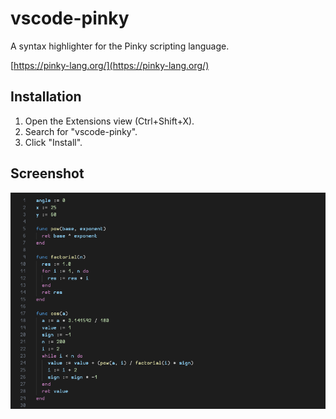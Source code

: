# vscode-pinky

A syntax highlighter for the Pinky scripting language.

[https://pinky-lang.org/](https://pinky-lang.org/)

## Installation

1. Open the Extensions view (Ctrl+Shift+X).
2. Search for "vscode-pinky".
3. Click "Install".

## Screenshot

![Light Modern](assets/image.png)
